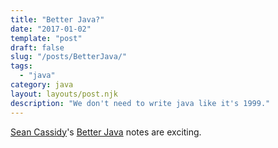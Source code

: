 ```yaml
---
title: "Better Java?"
date: "2017-01-02"
template: "post"
draft: false
slug: "/posts/BetterJava/"
tags:
  - "java"
category: java 
layout: layouts/post.njk
description: "We don't need to write java like it's 1999."
---
```


[Sean Cassidy](https://www.seancassidy.me/)'s [Better Java](https://github.com/cxxr/better-java) notes are exciting.


